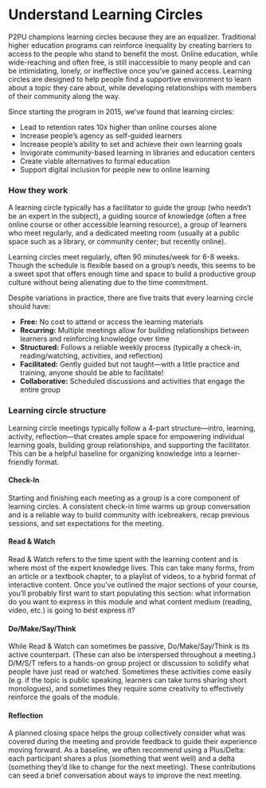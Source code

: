 # Understand Learning Circles

P2PU champions learning circles because they are an equalizer. Traditional higher education programs can reinforce inequality by creating barriers to access to the people who stand to benefit the most. Online education, while wide-reaching and often free, is still inaccessible to many people and can be intimidating, lonely, or ineffective once you’ve gained access. Learning circles are designed to help people find a supportive environment to learn about a topic they care about, while developing relationships with members of their community along the way. 

Since starting the program in 2015, we’ve found that learning circles:

* Lead to retention rates 10x higher than online courses alone
* Increase people’s agency as self-guided learners
* Increase people’s ability to set and achieve their own learning goals
* Invigorate community-based learning in libraries and education centers
* Create viable alternatives to formal education
* Support digital inclusion for people new to online learning

### How they work

A learning circle typically has a facilitator to guide the group \(who needn’t be an expert in the subject\), a guiding source of knowledge \(often a free online course or other accessible learning resource\), a group of learners who meet regularly, and a dedicated meeting room \(usually at a public space such as a library, or community center; but recently online\).

Learning circles meet regularly, often 90 minutes/week for 6-8 weeks. Though the schedule is flexible based on a group’s needs, this seems to be a sweet spot that offers enough time and space to build a productive group culture without being alienating due to the time commitment.  


Despite variations in practice, there are five traits that every learning circle should have:

* **Free:** No cost to attend or access the learning materials
* **Recurring:** Multiple meetings allow for building relationships between learners and reinforcing knowledge over time
* **Structured:** Follows a reliable weekly process \(typically a check-in, reading/watching, activities, and reflection\)
* **Facilitated:** Gently guided but not taught—with a little practice and training, anyone should be able to facilitate! 
* **Collaborative:** Scheduled discussions and activities that engage the entire group

### Learning circle structure

Learning circle meetings typically follow a 4-part structure—intro, learning, activity, reflection—that creates ample space for empowering individual learning goals, building group relationships, and supporting the facilitator. This can be a helpful baseline for organizing knowledge into a learner-friendly format. 

#### Check-In

Starting and finishing each meeting as a group is a core component of learning circles. A consistent check-in time warms up group conversation and is a reliable way to build community with icebreakers, recap previous sessions, and set expectations for the meeting. 

#### Read & Watch

Read & Watch refers to the time spent with the learning content and is where most of the expert knowledge lives. This can take many forms, from an article or a textbook chapter, to a playlist of videos, to a hybrid format of interactive content. Once you’ve outlined the major sections of your course, you’ll probably first want to start populating this section: what information do you want to express in this module and what content medium \(reading, video, etc.\) is going to best express it?

#### Do/Make/Say/Think

While Read & Watch can sometimes be passive, Do/Make/Say/Think is its active counterpart. \(These can also be interspersed throughout a meeting.\) D/M/S/T refers to a hands-on group project or discussion to solidify what people have just read or watched. Sometimes these activities come easily \(e.g. if the topic is public speaking, learners can take turns sharing short monologues\), and sometimes they require some creativity to effectively reinforce the goals of the module. 

#### Reflection

A planned closing space helps the group collectively consider what was covered during the meeting and provide feedback to guide their experience moving forward. As a baseline, we often recommend using a Plus/Delta: each participant shares a plus \(something that went well\) and a delta \(something they’d like to change for the next meeting\). These contributions can seed a brief conversation about ways to improve the next meeting.

